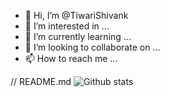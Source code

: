 - 👋 Hi, I’m @TiwariShivank
- 👀 I’m interested in ...
- 🌱 I’m currently learning ...
- 💞️ I’m looking to collaborate on ...
- 📫 How to reach me ...

// README.md
![Github stats](https://github-readme-stats.vercel.app/api?username=yourusername&theme=highcontrast&show_icons=true&count_private=true)
